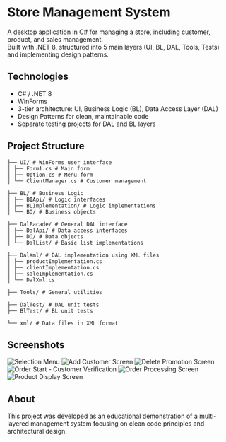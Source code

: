 # Store Management System

A desktop application in C# for managing a store, including customer, product, and sales management.  
Built with .NET 8, structured into 5 main layers (UI, BL, DAL, Tools, Tests) and implementing design patterns.


## Technologies

- C# / .NET 8
- WinForms
- 3-tier architecture: UI, Business Logic (BL), Data Access Layer (DAL)
- Design Patterns for clean, maintainable code
- Separate testing projects for DAL and BL layers
  

## Project Structure

```
├── UI/ # WinForms user interface
│ ├── Form1.cs # Main form
│ ├── Option.cs # Menu form
│ └── ClientManager.cs # Customer management

├── BL/ # Business Logic
│ ├── BIApi/ # Logic interfaces
│ ├── BLImplementation/ # Logic implementations
│ └── BO/ # Business objects

├── DalFacade/ # General DAL interface
│ ├── DalApi/ # Data access interfaces
│ ├── DO/ # Data objects
│ └── DalList/ # Basic list implementations

├── DalXml/ # DAL implementation using XML files
│ ├── productImplementation.cs
│ ├── clientImplementation.cs
│ ├── saleImplementation.cs
│ └── DalXml.cs

├── Tools/ # General utilities

├── DalTest/ # DAL unit tests
├── BlTest/ # BL unit tests

└── xml/ # Data files in XML format
```


## Screenshots

![Selection Menu ](https://github.com/user-attachments/assets/e2e62770-1814-45bf-be29-23daaac47e39)
![Add Customer Screen](https://github.com/user-attachments/assets/9e7ed109-885b-4d8f-a323-1017092fec13)
![Delete Promotion Screen](https://github.com/user-attachments/assets/6ab19659-b339-43bf-8faf-4f2bc7581b85)
![Order Start - Customer Verification](https://github.com/user-attachments/assets/958c4ab3-fdd2-4f29-a1a4-b73552008d2c)
![Order Processing Screen](https://github.com/user-attachments/assets/70676850-d0ac-4681-931b-19e5e8753ef5)
![Product Display Screen](https://github.com/user-attachments/assets/6724e647-5644-479f-a093-18f4b70bf6ac)


## About

This project was developed as an educational demonstration of a multi-layered management system focusing on clean code principles and architectural design.
